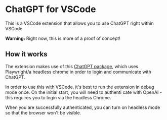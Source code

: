 # ChatGPT for VSCode

This is a VSCode extension that allows you to use ChatGPT right within VSCode.

**Warning:** Right now, this is more of a proof of concept!

## How it works

The extension makes use of this [ChatGPT package](https://github.com/transitive-bullshit/chatgpt-api), which uses Playwright/a headless chrome in order to login and communicate with ChatGPT.

In order to use this with VSCode, it's best to run the extension in debug mode once.
On the initial start, you will need to authenti cate with OpenAI - this requires you to login via the headless Chrome.
  
When you are successfully authenticated, you can turn on headless mode so that the browser won't be visible.
 

